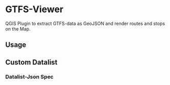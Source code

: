 # GTFS-Viewer

QGIS Plugin to extract GTFS-data as GeoJSON and render routes and stops on the Map.

## Usage

## Custom Datalist

### Datalist-Json Spec
